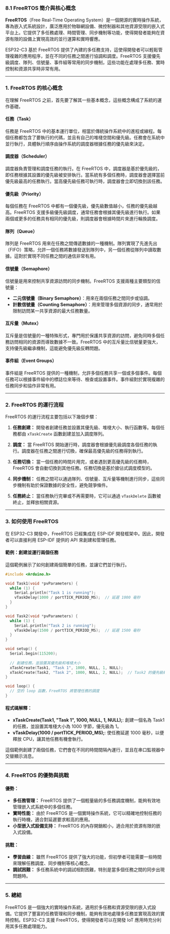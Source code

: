### 8.1 **FreeRTOS 簡介與核心概念**

**FreeRTOS**（Free Real-Time Operating System）是一個開源的實時操作系統，專為嵌入式系統設計，廣泛應用於物聯網設備、微控制器和其他資源受限的嵌入式平台上。它提供了多任務處理、時間管理、同步機制等功能，使得開發者能夠在資源有限的設備上實現高效的並行運算和實時響應。

ESP32-C3 基於 FreeRTOS 提供了內建的多任務支持，這使得開發者可以輕鬆管理複雜的應用程序，並在不同的任務之間進行協調和調度。FreeRTOS 支援優先級調度、隊列、信號量、事件組等常用的同步機制，這些功能在處理多任務、實時控制和資源共享時非常有用。

---

### 1. **FreeRTOS 的核心概念**

在理解 FreeRTOS 之前，首先要了解其一些基本概念，這些概念構成了系統的運作基礎。

#### **任務（Task）**
任務是 FreeRTOS 中的基本運行單位，相當於傳統操作系統中的進程或線程。每個任務都包含了要執行的代碼，並且有自己的堆棧空間和優先級。任務會在系統中並行執行，具體執行順序由操作系統的調度器根據任務的優先級來決定。

#### **調度器（Scheduler）**
調度器負責管理和調度任務的執行。在 FreeRTOS 中，調度器是基於優先級的，即任務根據其設置的優先級被安排執行。當系統有多個任務時，調度器會選擇當前優先級最高的任務執行。當高優先級任務可執行時，調度器會立即切換到該任務。

#### **優先級（Priority）**
每個任務在 FreeRTOS 中都有一個優先級，優先級數值越小，任務的優先級越高。FreeRTOS 支援多級優先級調度，通常任務會根據其優先級進行執行。如果兩個或更多的任務具有相同的優先級，則調度器會根據時間片來進行輪換調度。

#### **隊列（Queue）**
隊列是 FreeRTOS 用來在任務之間傳遞數據的一種機制。隊列實現了先進先出（FIFO）策略，允許一個任務將數據發送到隊列中，另一個任務從隊列中讀取數據。這對於實現不同任務之間的通信非常有用。

#### **信號量（Semaphore）**
信號量是用來控制共享資源訪問的同步機制。FreeRTOS 支援兩種主要類型的信號量：
- **二元信號量（Binary Semaphore）**：用來在兩個任務之間同步或協調。
- **計數信號量（Counting Semaphore）**：用來管理多個資源的同步，通常用於限制訪問某一共享資源的最大任務數量。

#### **互斥量（Mutex）**
互斥量是信號量的一種特殊形式，專門用於保護共享資源的訪問，避免同時多個任務訪問相同的資源而導致數據不一致。FreeRTOS 中的互斥量比信號量更強大，支持優先級繼承機制，這能避免優先級反轉問題。

#### **事件組（Event Groups）**
事件組是 FreeRTOS 提供的一種機制，允許多個任務共享一個或多個事件。每個任務可以根據事件組中的標誌位來等待、檢查或設置事件。事件組對於實現複雜的任務同步和協作非常有用。

---

### 2. **FreeRTOS 的運行流程**

FreeRTOS 的運行流程主要包括以下幾個步驟：

1. **任務創建：** 開發者創建任務並設置其優先級、堆棧大小、執行函數等。每個任務都由 `xTaskCreate` 函數創建並加入調度隊列。
   
2. **調度：** 當 FreeRTOS 開始運行時，調度器會根據優先級調度各個任務的執行。調度器在任務之間進行切換，確保最高優先級的任務得到執行。

3. **任務切換：** 當一個任務的時間片用完，或者遇到更高優先級的任務時，FreeRTOS 會自動切換到其他任務。任務切換是基於搶佔式調度模型的。

4. **同步機制：** 任務之間可以通過隊列、信號量、互斥量等機制進行同步，這些同步機制有助於保證數據的安全性，避免競爭條件。

5. **任務終止：** 當任務執行完畢或不再需要時，它可以通過 `vTaskDelete` 函數被終止，並釋放相關資源。

---

### 3. **如何使用 FreeRTOS**

在 ESP32-C3 開發中，FreeRTOS 已經集成在 ESP-IDF 開發框架中。因此，開發者可以直接利用 ESP-IDF 提供的 API 來創建和管理任務。

#### **範例：創建並運行兩個任務**

這個範例展示了如何創建兩個簡單的任務，並讓它們並行執行。

```cpp
#include <Arduino.h>

void Task1(void *pvParameters) {
  while (1) {
    Serial.println("Task 1 is running");
    vTaskDelay(1000 / portTICK_PERIOD_MS);  // 延遲 1000 毫秒
  }
}

void Task2(void *pvParameters) {
  while (1) {
    Serial.println("Task 2 is running");
    vTaskDelay(1500 / portTICK_PERIOD_MS);  // 延遲 1500 毫秒
  }
}

void setup() {
  Serial.begin(115200);
  
  // 創建任務，並設置其優先級和堆棧大小
  xTaskCreate(Task1, "Task 1", 1000, NULL, 1, NULL);
  xTaskCreate(Task2, "Task 2", 1000, NULL, 2, NULL);  // Task2 的優先級較高
}

void loop() {
  // 空的 loop 函數，FreeRTOS 將管理任務的調度
}
```

#### **程式碼解釋：**
- **xTaskCreate(Task1, "Task 1", 1000, NULL, 1, NULL);**: 創建一個名為 Task1 的任務，並設置其堆棧大小為 1000 字節，優先級為 1。
- **vTaskDelay(1000 / portTICK_PERIOD_MS);**: 使任務延遲 1000 毫秒，以便釋放 CPU，讓其他任務有機會執行。

這個範例創建了兩個任務，它們會在不同的時間間隔內運行，並且在串口監視器中交替顯示消息。

---

### 4. **FreeRTOS 的優勢與挑戰**

#### **優勢：**
- **多任務管理：** FreeRTOS 提供了一個輕量級的多任務調度機制，能夠有效地管理嵌入式系統中的多個任務。
- **實時性能：** 由於 FreeRTOS 是一個實時操作系統，它可以精確地控制任務的執行時機，適合對延遲要求較高的應用。
- **小型嵌入式設備支持：** FreeRTOS 的內存開銷較小，適合用於資源有限的嵌入式設備。

#### **挑戰：**
- **學習曲線：** 雖然 FreeRTOS 提供了強大的功能，但初學者可能需要一些時間來理解任務調度、同步機制等核心概念。
- **調試困難：** 多任務系統中的調試相對困難，特別是當多個任務之間的同步出現問題時。

---

### 5. **總結**

FreeRTOS 是一個強大的實時操作系統，適用於多任務和資源受限的嵌入式設備。它提供了豐富的任務管理和同步機制，能夠有效地處理多任務並實現高效的實時控制。ESP32-C3 支援 FreeRTOS，使得開發者可以在開發 IoT 應用時充分利用其多任務處理能力。